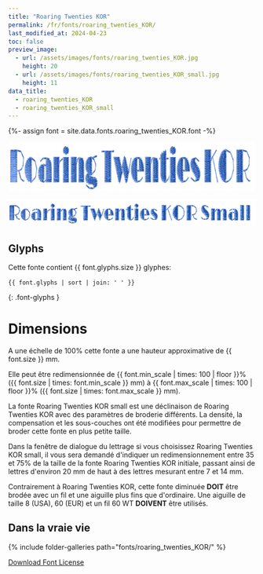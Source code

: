 ```yaml
---
title: "Roaring Twenties KOR"
permalink: /fr/fonts/roaring_twenties_KOR/
last_modified_at: 2024-04-23
toc: false
preview_image:
  - url: /assets/images/fonts/roaring_twenties_KOR.jpg
    height: 20
  - url: /assets/images/fonts/roaring_twenties_KOR_small.jpg
    height: 11
data_title:
  - roaring_twenties_KOR
  - roaring_twenties_KOR_small
---
```

{%- assign font = site.data.fonts.roaring_twenties_KOR.font -%}

<img 
     src="/assets/images/fonts/roaring_twenties_KOR.jpg"
     alt="Roaring Twenties KOR" height="100">

<img 
     src="/assets/images/fonts/roaring_twenties_KOR_small.jpg"
     alt="Roaring Twenties KOR Small" height="55">


## Glyphs

Cette fonte contient {{ font.glyphs.size }} glyphes:

```
{{ font.glyphs | sort | join: ' ' }}
```
{: .font-glyphs }


# Dimensions

A une échelle de  100% cette fonte a une hauteur approximative de  {{ font.size }} mm. 

Elle peut être redimensionnée  de {{ font.min_scale | times: 100 | floor }}% ({{ font.size | times: font.min_scale }} mm)
à {{ font.max_scale | times: 100 | floor }}% ({{ font.size | times: font.max_scale }} mm).


La fonte Roaring Twenties KOR small est une déclinaison de Roaring Twenties KOR avec des paramètres de broderie différents. 
La densité, la compensation et les sous-couches ont été modifiées pour permettre de broder cette fonte en plus petite taille.

Dans la fenêtre de dialogue du lettrage si vous choisissez Roaring Twenties KOR small, 
il vous sera demandé d'indiquer un redimensionnement entre 35 et 75% de la taille de la fonte Roaring Twenties KOR initiale, 
passant ainsi de lettres d'environ 20 mm de haut à des lettres mesurant entre 7 et 14 mm.

Contrairement à Roaring Twenties KOR, cette fonte diminuée **DOIT** être brodée avec un fil et une aiguille plus fins que d'ordinaire. 
Une aiguille de taille 8 (USA), 60 (EUR) et un fil 60 WT **DOIVENT** être utilisés.


## Dans  la  vraie vie

{% include folder-galleries path="fonts/roaring_twenties_KOR/" %}

[Download Font License](https://github.com/inkstitch/inkstitch/tree/main/fonts/roaring_twenties_KOR/LICENSE)
